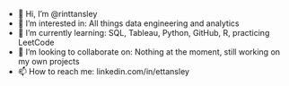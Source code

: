 - 👋 Hi, I’m @rinttansley
- 👀 I’m interested in: All things data engineering and analytics
- 🌱 I’m currently learning: SQL, Tableau, Python, GitHub, R, practicing LeetCode
- 💞️ I’m looking to collaborate on: Nothing at the moment, still working on my own projects
- 📫 How to reach me: linkedin.com/in/ettansley

<!---
rinttansley/rinttansley is a ✨ special ✨ repository because its `README.md` (this file) appears on your GitHub profile.
You can click the Preview link to take a look at your changes.
--->
